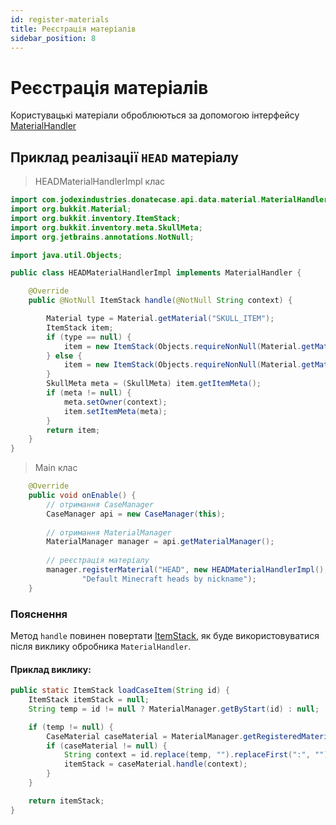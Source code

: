 ```yaml
---
id: register-materials
title: Реєстрація матеріалів
sidebar_position: 8
---
```

# Реєстрація матеріалів

Користувацькі матеріали оброблюються за допомогою інтерфейсу [MaterialHandler](https://repo.jodexindustries.xyz/javadoc/releases/com/jodexindustries/donatecase/DonateCaseAPI/2.2.5.7/raw/com/jodexindustries/donatecase/api/data/material/MaterialHandler.html)

## Приклад реалізації `HEAD` матеріалу
> HEADMaterialHandlerImpl клас
```java
import com.jodexindustries.donatecase.api.data.material.MaterialHandler;
import org.bukkit.Material;
import org.bukkit.inventory.ItemStack;
import org.bukkit.inventory.meta.SkullMeta;
import org.jetbrains.annotations.NotNull;

import java.util.Objects;

public class HEADMaterialHandlerImpl implements MaterialHandler {

    @Override
    public @NotNull ItemStack handle(@NotNull String context) {

        Material type = Material.getMaterial("SKULL_ITEM");
        ItemStack item;
        if (type == null) {
            item = new ItemStack(Objects.requireNonNull(Material.getMaterial("PLAYER_HEAD")));
        } else {
            item = new ItemStack(Objects.requireNonNull(Material.getMaterial("SKULL_ITEM")), 1, (short) 3);
        }
        SkullMeta meta = (SkullMeta) item.getItemMeta();
        if (meta != null) {
            meta.setOwner(context);
            item.setItemMeta(meta);
        }
        return item;
    }
}
```
> Main клас
```java
    @Override
    public void onEnable() {
        // отримання CaseManager
        CaseManager api = new CaseManager(this);
        
        // отримання MaterialManager
        MaterialManager manager = api.getMaterialManager();
        
        // реєстрація матеріалу
        manager.registerMaterial("HEAD", new HEADMaterialHandlerImpl(),
                "Default Minecraft heads by nickname");
    }
```


### Пояснення
Метод `handle` повинен повертати [ItemStack](https://helpch.at/docs/1.16.5/org/bukkit/inventory/ItemStack.html),
як буде використовуватися після виклику обробника `MaterialHandler`.

#### Приклад виклику:

```java
public static ItemStack loadCaseItem(String id) {
    ItemStack itemStack = null;
    String temp = id != null ? MaterialManager.getByStart(id) : null;

    if (temp != null) {
        CaseMaterial caseMaterial = MaterialManager.getRegisteredMaterial(temp);
        if (caseMaterial != null) {
            String context = id.replace(temp, "").replaceFirst(":", "").trim();
            itemStack = caseMaterial.handle(context);
        }
    }

    return itemStack;
}
```
